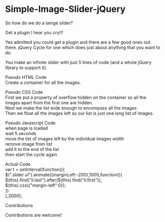 # Simple-Image-Slider-jQuery

So how do we do a iamge slider?

Get a plugin I hear you cry!!!

Yes admitted you could get a plugin and there are a few good ones out there. jQuery Cycle for one which does just about anything that you want to do. 

You make an infinite slider with just 5 lines of code (and a whole jQuery library to support it). 

Pseudo HTML Code<br>
    Create a container for all the images.<br>

Pseudo CSS Code<br>
    First we put a property of overflow:hidden on the container so all the images apart from the first one are hidden.<br>
    Next we make the list wide enough to encompass all the images<br>
    Then we float all the images left so our list is just one long list of images.<br>

Pseudo Javascript Code<br>
    when page is loaded<br>
    wait 5 seconds<br>
    move the list of images left by the individual images width<br>
    remove image from list<br>
    add it to the end of the list<br>
    then start the cycle again<br>

Actual Code<br>
    var t = setInterval(function(){<br>
	  	$(".slider ul").animate({marginLeft:-200},1000,function(){<br>
			$(this).find("li:last").after($(this).find("li:first"));<br>
			$(this).css({"margin-left":0});<br>
	  	})<br>
	  },2000);<br>
	  
Contributions

Contributions are welcome!
